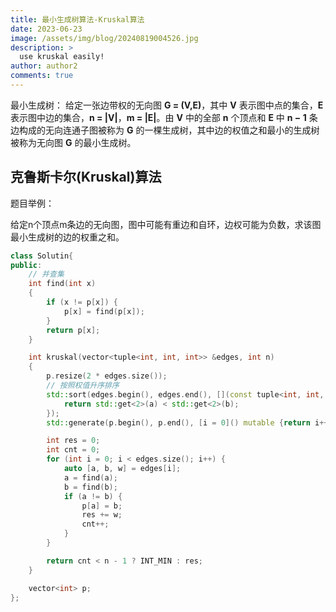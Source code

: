 ```yaml
---
title: 最小生成树算法-Kruskal算法
date: 2023-06-23
image: /assets/img/blog/20240819004526.jpg
description: >
  use kruskal easily!
author: author2
comments: true
---
```


最小生成树： 给定一张边带权的无向图 **G = (V,E)**，其中 **V** 表示图中点的集合，**E** 表示图中边的集合，**n = |V|**，**m = |E|**。由 **V** 中的全部 **n** 个顶点和 **E** 中 **n − 1** 条边构成的无向连通子图被称为 **G** 的一棵生成树，其中边的权值之和最小的生成树被称为无向图 **G** 的最小生成树。

## 克鲁斯卡尔(Kruskal)算法

题目举例：

给定n个顶点m条边的无向图，图中可能有重边和自环，边权可能为负数，求该图最小生成树的边的权重之和。

```c++
class Solutin{
public:
    // 并查集
    int find(int x)
    {
        if (x != p[x]) {
            p[x] = find(p[x]);
        }
        return p[x];
    }

    int kruskal(vector<tuple<int, int, int>> &edges, int n)
    {
        p.resize(2 * edges.size());
        // 按照权值升序排序
        std::sort(edges.begin(), edges.end(), [](const tuple<int, int, int> &a, const tuple<int, int, int> &b){
            return std::get<2>(a) < std::get<2>(b);
        });
        std::generate(p.begin(), p.end(), [i = 0]() mutable {return i++;});

        int res = 0;
        int cnt = 0;
        for (int i = 0; i < edges.size(); i++) {
            auto [a, b, w] = edges[i];
            a = find(a);
            b = find(b);
            if (a != b) {
                p[a] = b;
                res += w;
                cnt++;
            }
        }

        return cnt < n - 1 ? INT_MIN : res;
    }

    vector<int> p;
};
```

